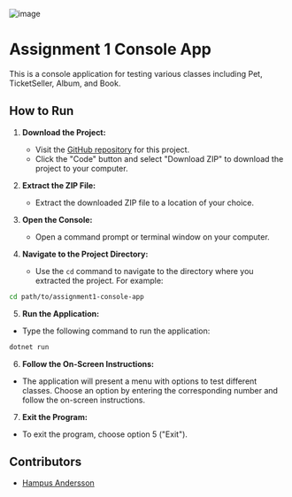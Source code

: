 ![image](https://github.com/Hampster8/Asgn1ConsoleApp/assets/70724079/8ea4cec0-bb6d-47ec-8d43-ebe9ec2c24c1)


# Assignment 1 Console App

This is a console application for testing various classes including Pet, TicketSeller, Album, and Book.

## How to Run

1. **Download the Project:**
   - Visit the [GitHub repository](https://github.com/Hampster8/Asgn1ConsoleApp) for this project.
   - Click the "Code" button and select "Download ZIP" to download the project to your computer.

2. **Extract the ZIP File:**
   - Extract the downloaded ZIP file to a location of your choice.

3. **Open the Console:**
   - Open a command prompt or terminal window on your computer.

4. **Navigate to the Project Directory:**
   - Use the `cd` command to navigate to the directory where you extracted the project. For example:
   
```bash
cd path/to/assignment1-console-app
```


5. **Run the Application:**
- Type the following command to run the application:

```bash
dotnet run
```


6. **Follow the On-Screen Instructions:**
- The application will present a menu with options to test different classes. Choose an option by entering the corresponding number and follow the on-screen instructions.

7. **Exit the Program:**
- To exit the program, choose option 5 ("Exit").

## Contributors

- [Hampus Andersson](https://github.com/Hampster8)


   
